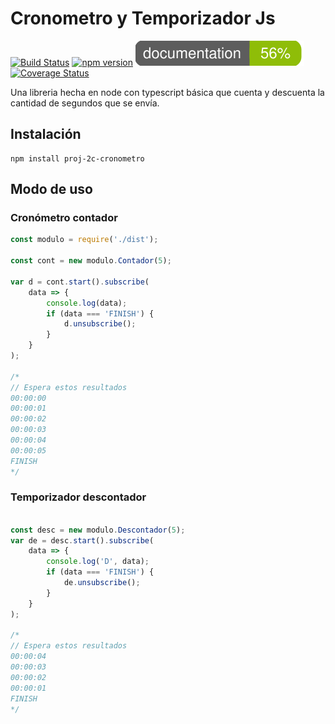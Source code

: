 # Cronometro y Temporizador Js

[![Build Status](https://travis-ci.org/ruslanguns/anartz-npm-2c-cronometro.svg?branch=master)](https://travis-ci.org/ruslanguns/anartz-npm-2c-cronometro)
[![npm version](https://badge.fury.io/js/proj-2c-cronometro.svg)](https://badge.fury.io/js/proj-2c-cronometro)
[![Documentation](https://raw.githubusercontent.com/ruslanguns/anartz-npm-2c-cronometro/master/documentation/images/coverage-badge-documentation.svg?sanitize=true)](https://github.com/ruslanguns/anartz-npm-2c-cronometro/tree/master/documentation)
[![Coverage Status](https://coveralls.io/repos/github/ruslanguns/anartz-npm-2c-cronometro/badge.svg?branch=master)](https://coveralls.io/github/ruslanguns/anartz-npm-2c-cronometro?branch=master)

Una libreria hecha en node con typescript básica que cuenta y descuenta la cantidad de segundos que se envía.

## Instalación

```
npm install proj-2c-cronometro
```

## Modo de uso

### Cronómetro contador
```typescript
const modulo = require('./dist');

const cont = new modulo.Contador(5);

var d = cont.start().subscribe(
    data => {
        console.log(data);
        if (data === 'FINISH') {
            d.unsubscribe();
        }
    }
);

/*
// Espera estos resultados
00:00:00
00:00:01
00:00:02
00:00:03
00:00:04
00:00:05
FINISH
*/
```

### Temporizador descontador
```typescript

const desc = new modulo.Descontador(5);
var de = desc.start().subscribe(
    data => {
        console.log('D', data);
        if (data === 'FINISH') {
            de.unsubscribe();
        }
    }
);

/*
// Espera estos resultados
00:00:04
00:00:03
00:00:02
00:00:01
FINISH
*/
```
